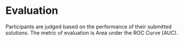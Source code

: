 # Evaluation

Participants are judged based on the performance of their submitted solutions. The metric of evaluation is Area under the ROC Curve (AUC).